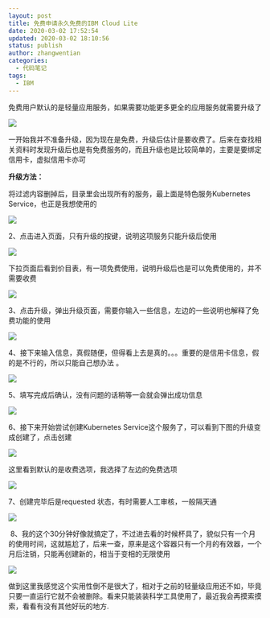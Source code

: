 ```yaml
---
layout: post
title: 免费申请永久免费的IBM Cloud Lite 
date: 2020-03-02 17:52:54
updated: 2020-03-02 18:10:56
status: publish
author: zhangwentian
categories: 
  - 代码笔记
tags: 
  - IBM
---
```



免费用户默认的是轻量应用服务，如果需要功能更多更全的应用服务就需要升级了

![](https://img-blog.csdnimg.cn/20190308110413524.png?x-oss-process=image/watermark,type_ZmFuZ3poZW5naGVpdGk,shadow_10,text_aHR0cHM6Ly9ibG9nLmNzZG4ubmV0L0RfZWFzdA==,size_16,color_FFFFFF,t_70)

一开始我并不准备升级，因为现在是免费，升级后估计是要收费了。后来在查找相关资料时发现升级后也是有免费服务的，而且升级也是比较简单的，主要是要绑定信用卡，虚拟信用卡亦可 

**升级方法：**

将过滤内容删掉后，目录里会出现所有的服务，最上面是特色服务Kubernetes Service，也正是我想使用的

![](https://img-blog.csdnimg.cn/2019030811045497.png?x-oss-process=image/watermark,type_ZmFuZ3poZW5naGVpdGk,shadow_10,text_aHR0cHM6Ly9ibG9nLmNzZG4ubmV0L0RfZWFzdA==,size_16,color_FFFFFF,t_70)

2、点击进入页面，只有升级的按键，说明这项服务只能升级后使用 

![](https://img-blog.csdnimg.cn/20190308110516937.png?x-oss-process=image/watermark,type_ZmFuZ3poZW5naGVpdGk,shadow_10,text_aHR0cHM6Ly9ibG9nLmNzZG4ubmV0L0RfZWFzdA==,size_16,color_FFFFFF,t_70)

下拉页面后看到价目表，有一项免费使用，说明升级后也是可以免费使用的，并不需要收费

![](https://img-blog.csdnimg.cn/20190308110536192.png?x-oss-process=image/watermark,type_ZmFuZ3poZW5naGVpdGk,shadow_10,text_aHR0cHM6Ly9ibG9nLmNzZG4ubmV0L0RfZWFzdA==,size_16,color_FFFFFF,t_70)

3、点击升级，弹出升级页面，需要你输入一些信息，左边的一些说明也解释了免费功能的使用

![](https://img-blog.csdnimg.cn/20190308110553764.png?x-oss-process=image/watermark,type_ZmFuZ3poZW5naGVpdGk,shadow_10,text_aHR0cHM6Ly9ibG9nLmNzZG4ubmV0L0RfZWFzdA==,size_16,color_FFFFFF,t_70)

4、接下来输入信息，真假随便，但得看上去是真的。。。重要的是信用卡信息，假的是不行的，所以只能自己想办法 。

![](https://img-blog.csdnimg.cn/20190308110735748.png?x-oss-process=image/watermark,type_ZmFuZ3poZW5naGVpdGk,shadow_10,text_aHR0cHM6Ly9ibG9nLmNzZG4ubmV0L0RfZWFzdA==,size_16,color_FFFFFF,t_70)

5、填写完成后确认，没有问题的话稍等一会就会弹出成功信息

![](https://img-blog.csdnimg.cn/20190308110752598.png?x-oss-process=image/watermark,type_ZmFuZ3poZW5naGVpdGk,shadow_10,text_aHR0cHM6Ly9ibG9nLmNzZG4ubmV0L0RfZWFzdA==,size_16,color_FFFFFF,t_70)

6、接下来开始尝试创建Kubernetes Service这个服务了，可以看到下图的升级变成创建了，点击创建

![](https://img-blog.csdnimg.cn/20190308110812625.png?x-oss-process=image/watermark,type_ZmFuZ3poZW5naGVpdGk,shadow_10,text_aHR0cHM6Ly9ibG9nLmNzZG4ubmV0L0RfZWFzdA==,size_16,color_FFFFFF,t_70)

这里看到默认的是收费选项，我选择了左边的免费选项 

![](https://img-blog.csdnimg.cn/20190308110832793.png?x-oss-process=image/watermark,type_ZmFuZ3poZW5naGVpdGk,shadow_10,text_aHR0cHM6Ly9ibG9nLmNzZG4ubmV0L0RfZWFzdA==,size_16,color_FFFFFF,t_70)

7、创建完毕后是requested 状态，有时需要人工审核，一般隔天通 

![](https://img-blog.csdnimg.cn/20190308110858925.png?x-oss-process=image/watermark,type_ZmFuZ3poZW5naGVpdGk,shadow_10,text_aHR0cHM6Ly9ibG9nLmNzZG4ubmV0L0RfZWFzdA==,size_16,color_FFFFFF,t_70)

 8、我的这个30分钟好像就搞定了，不过进去看的时候杯具了，貌似只有一个月的使用时间，这就尴尬了，后来一查，原来是这个容器只有一个月的有效器，一个月后注销，只能再创建新的，相当于变相的无限使用

![](https://img-blog.csdnimg.cn/20190308110927287.png?x-oss-process=image/watermark,type_ZmFuZ3poZW5naGVpdGk,shadow_10,text_aHR0cHM6Ly9ibG9nLmNzZG4ubmV0L0RfZWFzdA==,size_16,color_FFFFFF,t_70)

做到这里我感觉这个实用性倒不是很大了，相对于之前的轻量级应用还不如，毕竟只要一直运行它就不会被删除。看来只能装装科学工具使用了，最近我会再摸索摸索，看看有没有其他好玩的地方.